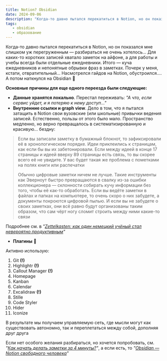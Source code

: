 ```yaml
---
title: Notion? Obsidian
date: 2024-09-06
description: "Когда-то давно пытался перекатиться в Notion, но он показался мне слишком уж перегруженным — разбираться не очень хотелось… Для каких-то коротких записей хватало заметок на айфоне, а для работы и учебы всегда были отдельные ежедневники. Итого — куча ежедневников и непонятные обрывки фраз в заметках. Почерк у меня, кстати, отвратительный… Насмотрелся гайдов на Notion, обустроился.... А потом наткнулся на Obsidian 🥺"
tags:
   - obsidian 
   - образование
---
```



Когда-то давно пытался перекатиться в Notion, но он показался мне слишком уж перегруженным — разбираться не очень хотелось… Для каких-то коротких записей хватало заметок на айфоне, а для работы и учебы всегда были отдельные ежедневники. Итого — куча ежедневников и непонятные обрывки фраз в заметках. Почерк у меня, кстати, отвратительный… Насмотрелся гайдов на Notion, обустроился.... А потом наткнулся на Obsidian 🥺

**Основные причины для еще одного переезда были следующие:**

* **Данные хранятся локально**. Перестал переживать: *"А что, если сервис уйдет, и я потеряю к нему доступ..."*
* **Внутренние ссылки и graph view**. Дело в том, что я пытался затащить в Notion свои вузовские (или школьные) привычки ведения записей. Естественно, пользы от этого было мало. Пространство медленно, но верно превращалось в систематизированную и красивую...  бездну:

> Если вы записали заметку в бумажный блокнот, то зафиксировали её в хронологическом порядке. Идеи приклеились к страницам, как если бы вы их забетонировали. Если между идеей в конце 17 страницы и идеей вверху 89 страницы есть связь, то вы скорее всего её не увидите. У вас будет такая же проблема с пометками на полях книги или распечатки
> 
> Обычно цифровые заметки ничем не лучше. Такие инструменты как Эверноут быстро превращаются в свалку из-за ошибки коллекционера — склонности собирать кучу информации без того, чтобы её как-то обработать. Если вы ведёте заметки в файлах и папках на компьютере, то очень скоро о них забудете, а документы покроются цифровой пылью. И если вы не забудете о своих заметках, они всё равно будут организованы таким образом, что сам чёрт ногу сломит строить между ними какие-то связи

Подробнее см. в _"[Zettelkasten: как один немецкий учёный стал невероятно продуктивным](https://habr.com/ru/articles/508672/)"_

* **Плагины** 🥳

Активно использую:

1. Git **(!)**
2. Highlightr **(!)**
3. Callout Manager **(!)**
4. Homepage
5. Kanban
6. Calendar
7. Excalidraw **(!)**
8. Stille
9. Code Styler
10. Hider
11. Iconize

В результате мы получаем управляемую сеть, где мысли могут как существовать автономно, так и переплетаться между собой, дополняя друг друга

Если нет особого желания разбираться, но хочется попробовать, см. _"[Как начать делать заметки за 4 минуты?](https://www.youtube.com/watch?v=B8PyvrRKAE8)"_, а если есть, то _"[Obsidian — Notion свободного человека](https://habr.com/ru/companies/ozonbank/articles/838990/)"_
